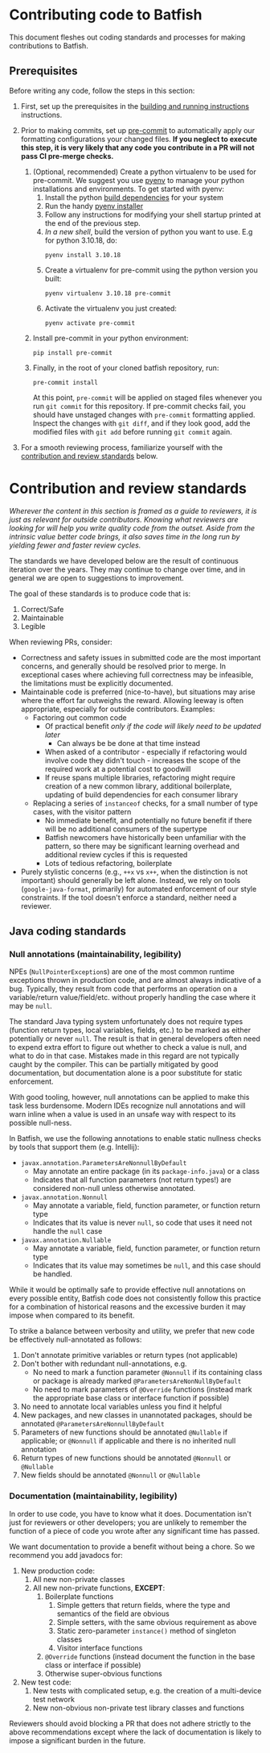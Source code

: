 # Contributing code to Batfish

This document fleshes out coding standards and processes for making contributions to Batfish.

## Prerequisites

Before writing any code, follow the steps in this section:

1. First, set up the prerequisites in the
   [building and running instructions](../building_and_running/README.md#prerequisites)
   instructions.
1. Prior to making commits, set up [pre-commit](https://pre-commit.com/) to automatically apply
   our formatting configurations your changed files. **If you neglect to execute this step, it is
   very likely that any code you contribute in a PR will not pass CI pre-merge checks.**

   1. (Optional, recommended) Create a python virtualenv to be used for pre-commit. We suggest you
      use [pyenv](https://github.com/pyenv/pyenv) to manage your python installations and
      environments. To get started with pyenv:
      1. Install the python
         [build dependencies](https://github.com/pyenv/pyenv/wiki#suggested-build-environment) for
         your system
      2. Run the handy [pyenv installer](https://github.com/pyenv/pyenv-installer#install)
      3. Follow any instructions for modifying your shell startup printed at the end of the
         previous step.
      4. _In a new shell_, build the version of python you want to use. E.g for python 3.10.18, do:
         ```
         pyenv install 3.10.18
         ```
      5. Create a virtualenv for pre-commit using the python version you built:
         ```
         pyenv virtualenv 3.10.18 pre-commit
         ```
      6. Activate the virtualenv you just created:
         ```
         pyenv activate pre-commit
         ```
   1. Install pre-commit in your python environment:
      ```
      pip install pre-commit
      ```
   1. Finally, in the root of your cloned batfish repository, run:
      ```
      pre-commit install
      ```
      At this point, `pre-commit` will be applied on staged files whenever you run `git commit` for
      this repository. If pre-commit checks fail, you should have unstaged changes with `pre-commit`
      formatting applied. Inspect the changes with `git diff`, and if they look good, add the modified
      files with `git add` before running `git commit` again.

1. For a smooth reviewing process, familiarize yourself with the
   [contribution and review standards](#contribution-and-review-standards) below.

# Contribution and review standards

_Wherever the content in this section is framed as a guide to reviewers, it is just as relevant for
outside contributors. Knowing what reviewers are looking for will help you write quality code from
the outset. Aside from the intrinsic value better code brings, it also saves time in the long run by
yielding fewer and faster review cycles._

The standards we have developed below are the result of continuous iteration over the years. They
may continue to change over time, and in general we are open to suggestions to improvement.

The goal of these standards is to produce code that is:

1. Correct/Safe
1. Maintainable
1. Legible

When reviewing PRs, consider:

- Correctness and safety issues in submitted code are the most important concerns, and generally
  should be resolved prior to merge. In exceptional cases where achieving full correctness may be
  infeasible, the limitations must be explicitly documented.
- Maintainable code is preferred (nice-to-have), but situations may arise where the effort far
  outweighs the reward. Allowing leeway is often appropriate, especially for outside contributors.
  Examples:
  - Factoring out common code
    - Of practical benefit _only if the code will likely need to be updated later_
      - Can always be be done at that time instead
    - When asked of a contributor - especially if refactoring would involve code they didn't
      touch - increases the scope of the required work at a potential cost to goodwill
    - If reuse spans multiple libraries, refactoring might require creation of a new common
      library, additional boilerplate, updating of build dependencies for each consumer
      library
  - Replacing a series of `instanceof` checks, for a small number of type cases, with the visitor
    pattern
    - No immediate benefit, and potentially no future benefit if there will be no additional
      consumers of the supertype
    - Batfish newcomers have historically been unfamiliar with the pattern, so there may be
      significant learning overhead and additional review cycles if this is requested
    - Lots of tedious refactoring, boilerplate
- Purely stylistic concerns (e.g., `++x` vs `x++`, when the distinction is not important) should
  generally be left alone. Instead, we rely on tools (`google-java-format`, primarily) for automated
  enforcement of our style constraints. If the tool doesn't enforce a standard, neither need a
  reviewer.

## Java coding standards

### Null annotations (maintainability, legibility)

NPEs (`NullPointerException`s) are one of the most common runtime exceptions thrown in production
code, and are almost always indicative of a bug. Typically, they result from code that performs an
operation on a variable/return value/field/etc. without properly handling the case where it may be
`null`.

The standard Java typing system unfortunately does not require types (function return types, local
variables, fields, etc.) to be marked as either potentially or never `null`. The result is that in
general developers often need to expend extra effort to figure out whether to check a value is null,
and what to do in that case. Mistakes made in this regard are not typically caught by the compiler.
This can be partially mitigated by good documentation, but documentation alone is a poor substitute
for static enforcement.

With good tooling, however, null annotations can be applied to make this task less burdensome.
Modern IDEs recognize null annotations and will warn inline when a value is used in an unsafe way
with respect to its possible null-ness.

In Batfish, we use the following annotations to enable static nullness checks by tools that
support them (e.g. Intellij):

- `javax.annotation.ParametersAreNonnullByDefault`
  - May annotate an entire package (in its `package-info.java`) or a class
  - Indicates that all function parameters (not return types!) are considered non-null unless
    otherwise annotated.
- `javax.annotation.Nonnull`
  - May annotate a variable, field, function parameter, or function return type
  - Indicates that its value is never `null`, so code that uses it need not handle the `null` case
- `javax.annotation.Nullable`
  - May annotate a variable, field, function parameter, or function return type
  - Indicates that its value may sometimes be `null`, and this case should be handled.

While it would be optimally safe to provide effective null annotations on every possible entity,
Batfish code does not consistently follow this practice for a combination of historical reasons and
the excessive burden it may impose when compared to its benefit.

To strike a balance between verbosity and utility, we prefer that new code be effectively
null-annotated as follows:

1. Don't annotate primitive variables or return types (not applicable)
1. Don't bother with redundant null-annotations, e.g.
   - No need to mark a function parameter `@Nonnull` if its containing class or package is already
     marked `@ParametersAreNonNullByDefault`
   - No need to mark parameters of `@Override` functions (instead mark the appropriate base class
     or interface function if possible)
1. No need to annotate local variables unless you find it helpful
1. New packages, and new classes in unannotated packages, should be
   annotated `@ParametersAreNonnullByDefault`
1. Parameters of new functions should be annotated `@Nullable` if applicable; or `@Nonnull` if
   applicable and there is no inherited null annotation
1. Return types of new functions should be annotated `@Nonnull` or `@Nullable`
1. New fields should be annotated `@Nonnull` or `@Nullable`

### Documentation (maintainability, legibility)

In order to use code, you have to know what it does. Documentation isn't just for reviewers or other
developers; you are unlikely to remember the function of a piece of code you wrote after any
significant time has passed.

We want documentation to provide a benefit without being a chore. So we recommend you add javadocs
for:

1. New production code:
   1. All new non-private classes
   1. All new non-private functions, **EXCEPT**:
      1. Boilerplate functions
         1. Simple getters that return fields, where the type and semantics of the field are
            obvious
         1. Simple setters, with the same obvious requirement as above
         1. Static zero-parameter `instance()` method of singleton classes
         1. Visitor interface functions
      1. `@Override` functions (instead document the function in the base class or interface if
         possible)
      1. Otherwise super-obvious functions
1. New test code:
   1. New tests with complicated setup, e.g. the creation of a multi-device test network
   1. New non-obvious non-private test library classes and functions

Reviewers should avoid blocking a PR that does not adhere strictly to the above recommendations
except where the lack of documentation is likely to impose a significant burden in the future.
